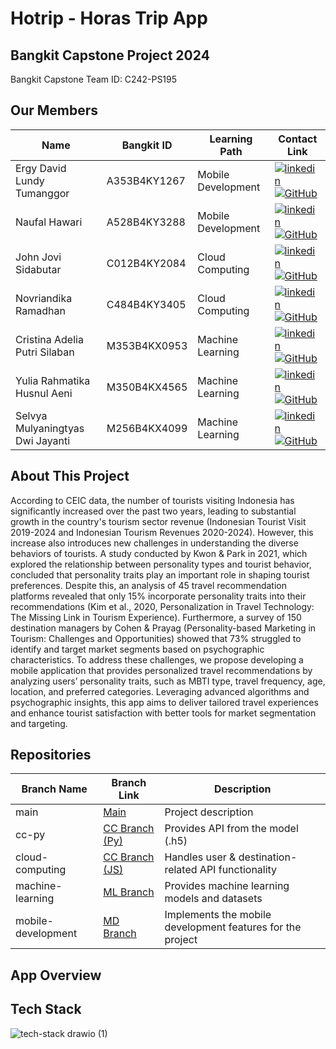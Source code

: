 # Hotrip - Horas Trip App

## Bangkit Capstone Project 2024

Bangkit Capstone Team ID: C242-PS195

## Our Members

| Name                             | Bangkit ID   | Learning Path      | Contact Link                                                                                                                                                                                                                                                                                                                        |
| -------------------------------- | ------------ | ------------------ | ----------------------------------------------------------------------------------------------------------------------------------------------------------------------------------------------------------------------------------------------------------------------------------------------------------------------------------- |
| Ergy David Lundy Tumanggor       | A353B4KY1267 | Mobile Development | [![linkedin](https://img.shields.io/badge/linkedin-0A66C2?style=for-the-badge&logo=linkedin&logoColor=white)](https://www.linkedin.com/in/ergy-david-lundy/) [![GitHub](https://img.shields.io/badge/github-181717?style=for-the-badge&logo=github&logoColor=white)](https://github.com/Ruminas99)                                  |
| Naufal Hawari                    | A528B4KY3288 | Mobile Development | [![linkedin](https://img.shields.io/badge/linkedin-0A66C2?style=for-the-badge&logo=linkedin&logoColor=white)](https://www.linkedin.com/in/naufal-hawari-493254330/) [![GitHub](https://img.shields.io/badge/github-181717?style=for-the-badge&logo=github&logoColor=white)](https://github.com/NaufalHawari15)                      |
| John Jovi Sidabutar              | C012B4KY2084 | Cloud Computing    | [![linkedin](https://img.shields.io/badge/linkedin-0A66C2?style=for-the-badge&logo=linkedin&logoColor=white)](https://www.linkedin.com/in/john-jovi-sidabutar-736051261/) [![GitHub](https://img.shields.io/badge/github-181717?style=for-the-badge&logo=github&logoColor=white)](https://github.com/jovi345)                       |
| Novriandika Ramadhan             | C484B4KY3405 | Cloud Computing    | [![linkedin](https://img.shields.io/badge/linkedin-0A66C2?style=for-the-badge&logo=linkedin&logoColor=white)](https://www.linkedin.com/in/novriandika-ramadhan-28224525b/) [![GitHub](https://img.shields.io/badge/github-181717?style=for-the-badge&logo=github&logoColor=white)](https://github.com/Novriandika23)                |
| Cristina Adelia Putri Silaban    | M353B4KX0953 | Machine Learning   | [![linkedin](https://img.shields.io/badge/linkedin-0A66C2?style=for-the-badge&logo=linkedin&logoColor=white)](https://www.linkedin.com/in/cristina-adelia-putri-silaban-91a124201) [![GitHub](https://img.shields.io/badge/github-181717?style=for-the-badge&logo=github&logoColor=white)](https://github.com/adelyacristinaslbn12) |
| Yulia Rahmatika Husnul Aeni      | M350B4KX4565 | Machine Learning   | [![linkedin](https://img.shields.io/badge/linkedin-0A66C2?style=for-the-badge&logo=linkedin&logoColor=white)](https://www.linkedin.com/in/yulia-rahmatika-ha) [![GitHub](https://img.shields.io/badge/github-181717?style=for-the-badge&logo=github&logoColor=white)](https://github.com/yuliarha)                                  |
| Selvya Mulyaningtyas Dwi Jayanti | M256B4KX4099 | Machine Learning   | [![linkedin](https://img.shields.io/badge/linkedin-0A66C2?style=for-the-badge&logo=linkedin&logoColor=white)](https://www.linkedin.com/in/selvya-mulyaningtyas-778ba2190) [![GitHub](https://img.shields.io/badge/github-181717?style=for-the-badge&logo=github&logoColor=white)](https://github.com/selvya29)                      |

## About This Project

According to CEIC data, the number of tourists visiting Indonesia has significantly increased over the past two years, leading to substantial growth in the country's tourism sector revenue (Indonesian Tourist Visit 2019-2024 and Indonesian Tourism Revenues 2020-2024). However, this increase also introduces new challenges in understanding the diverse behaviors of tourists. A study conducted by Kwon & Park in 2021, which explored the relationship between personality types and tourist behavior, concluded that personality traits play an important role in shaping tourist preferences. Despite this, an analysis of 45 travel recommendation platforms revealed that only 15% incorporate personality traits into their recommendations (Kim et al., 2020, Personalization in Travel Technology: The Missing Link in Tourism Experience). Furthermore, a survey of 150 destination managers by Cohen & Prayag (Personality-based Marketing in Tourism: Challenges and Opportunities) showed that 73% struggled to identify and target market segments based on psychographic characteristics. To address these challenges, we propose developing a mobile application that provides personalized travel recommendations by analyzing users’ personality traits, such as MBTI type, travel frequency, age, location, and preferred categories. Leveraging advanced algorithms and psychographic insights, this app aims to deliver tailored travel experiences and enhance tourist satisfaction with better tools for market segmentation and targeting.

## Repositories

| Branch Name        | Branch Link                                                                  | Description                                                |
| ------------------ | ---------------------------------------------------------------------------- | ---------------------------------------------------------- |
| main               | [Main](https://github.com/jovi345/C242-PS195/tree/cloud-computing)           | Project description                                        |
| cc-py              | [CC Branch (Py)](https://github.com/jovi345/C242-PS195/tree/cc-py)           | Provides API from the model (.h5)                          |
| cloud-computing    | [CC Branch (JS)](https://github.com/jovi345/C242-PS195/tree/cloud-computing) | Handles user & destination-related API functionality       |
| machine-learning   | [ML Branch](https://github.com/jovi345/C242-PS195/tree/machine-learning)     | Provides machine learning models and datasets              |
| mobile-development | [MD Branch](https://github.com/jovi345/C242-PS195/tree/mobile-development)   | Implements the mobile development features for the project |

## App Overview

## Tech Stack

![tech-stack drawio (1)](https://github.com/user-attachments/assets/f4bce969-aa65-489d-85f4-41a13b7c0d59)
